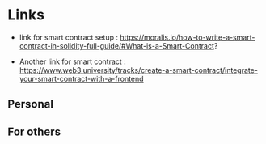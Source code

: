 # Links

- link for smart contract setup : https://moralis.io/how-to-write-a-smart-contract-in-solidity-full-guide/#What-is-a-Smart-Contract?

- Another link for smart contract : https://www.web3.university/tracks/create-a-smart-contract/integrate-your-smart-contract-with-a-frontend

## Personal


## For others
